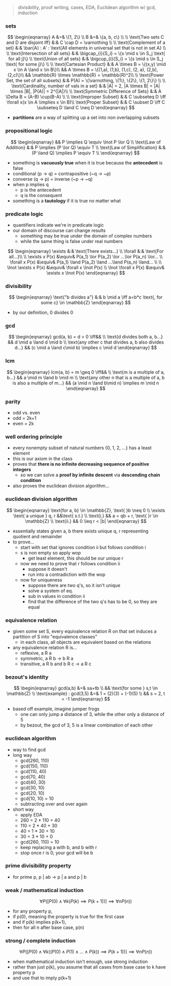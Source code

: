 > divisibility, proof writing, cases, EDA, Euclidean algorithm w/ gcd, induction
### sets
$$
\begin{eqnarray}
A &=& \{1, 2\} \\
B &=& \{a, b, c\} \\ \\
\text{Two sets C and D are disjoint iff} &:& C \cap D = \varnothing \\ \\ 
\text{Complement of a set} &:& \bar{A} : A' : \text{All elements in universal set that is not in set A} \\ \\
\text{Intersection of all sets} &:& \bigcap_{i}{S_i} = \{s \mid s \in S_j \text{ for all j}\} \\
\text{Union of all sets} &:& \bigcup_{i}{S_i} = \{s \mid s \in S_j \text{ for some j}\} \\ \\
\text{Cartesian Product} &:& A \times B = \{(x,y) \mid x \in A \land x \in B\}\\ 
&& A \times B = \{(1,a), (1,b), (1,c), (2, a), (2,b), (2,c)\}\\ 
&& \mathbb{R} \times \mathbb{R} = \mathbb{R}^2\\ \\
\text{Power Set, the set of all subsets} &:& P(A) = \{\varnothing, \{1\}, \{2\}, \{1, 2\}\} \\ \\
\text{Cardinality, number of vals in a set} &:& |A| = 2, |A \times B| = |A| \times |B|, |P(A)| = 2^{|A|}\\ \\
\text{Symmetric Difference of Sets} &:& A \Delta B = (A-B) \cup(B-A) \\ \\
\text{Improper Subset} &:& C \subseteq D \iff \forall x(x \in A \implies x \in B)\\
\text{Proper Subset} &:& C \subset D \iff C \subseteq D \land C \neq D
\end{eqnarray}
$$
* **partitions** are a way of splitting up a set into non overlapping subsets
### propositional logic
$$
\begin{eqnarray}
&& P \implies Q \equiv \lnot P \lor Q \\
\text{Law of Addition} &:& P \implies (P \lor Q) \equiv T \\
\text{Law of Simplification} &:& (P \land Q) \implies P \equiv T \\
\end{eqnarray}
$$
* something is **vacuously true** when it is true because the **antecedent** is false
* conditional (p -> q) = contrapositive (~q -> ~p)
* converse (q -> p) = inverse (~p -> ~q) 
* when p implies q
	* p is the antecedent
	* q is the consequent
* something is a **tautology** if it is true no matter what
### predicate logic
* quantifiers indicate we're in predicate logic
* our domain of discourse can change results
	* something may be true under the domain of complex numbers 
	* while the same thing is false under real numbers

$$
\begin{eqnarray}
\exists &:& \text{There exists...} \\
\forall &:& \text{For all...}\\ \\
\exists x P(x) &\equiv& P(a_1) \lor P(a_2) \lor ...\lor P(a_n) \lor... \\
\forall x P(x) &\equiv& P(a_1) \land P(a_2) \land ...\land P(a_n) \land... \\ \\
\lnot \exists x P(x) &\equiv& \forall x \lnot P(x) \\
\lnot \forall x P(x) &\equiv& \exists x \lnot P(x)
\end{eqnarray}
$$
### divisibility
$$ 
\begin{eqnarray}
\text{"b divides a"} &:& b \mid a \iff a=b*c \text{, for some c} \in \mathbb{Z} 
\end{eqnarray}
$$
* by our definition, 0 divides 0
### gcd
$$
\begin{eqnarray}
gcd(a, b) =  d > 0 \iff&& \\ 
\text{d divides both a, b...} && d \mid a \land d \mid b \\
\text{any other c that divides a, b also divides d...} && (c \mid a \land c\mid b) \implies c \mid d
\end{eqnarray}
$$
### lcm
$$
\begin{eqnarray}
lcm(a, b) =  m \geq 0 \iff&& \\ 
\text{m is a multiple of a, b...} && a \mid m \land b \mid m \\
\text{any other n that is a multiple of a, b is also a multiple of m...} && (a \mid n \land b\mid n) \implies m \mid n
\end{eqnarray}
$$
### parity
* odd vs. even
* odd = 2k+1
* even = 2k
###  well ordering principle
* every nonempty subset of natural numbers {0, 1, 2, ...} has a least element
* this is our axiom in the class
* proves that **there is no infinite decreasing sequence of positive integers**
	* so we can solve a **proof by infinite descent** via **descending chain condition**
* also proves the euclidean division algorithm...
### euclidean division algorithm
$$
\begin{eqnarray}
\text{for a, b} \in \mathbb{Z}, \text{ }b \neq 0 \\
\exists \text{ a unique } q, r &&\text{ s.t.} \\
\text{i.} && a = qb + r, \text{ }r \in \mathbb{Z} \\
\text{ii.} && 0 \leq r < |b|
\end{eqnarray}
$$
* essentially states given a, b there exists unique q, r representing quotient and remainder
* to prove...
	* start with set that ignores condition ii but follows condition i
	* s is non empty so apply wop
		* get least element, this should be our unique r
	* now we need to prove that r follows condition ii
		* suppose it doesn't
		* run into a contradiction with the wop
	* now for uniqueness
		* suppose there are two q's, so it isn't unique
		* solve a system of eq.
		* sub in values in condition ii
		* find that the difference of the two q's has to be 0, so they are equal
### equivalence relation
* given some set S, every equivalence relation R on that set induces a partition of S into "equivalence classes"
	* in each class, all objects are equivalent based on the relations
* any equivalence relation R is...
	* reflexive, a R a
	* symmetric, a R b -> b R a
	* transitive, a R b and b R c -> a R c
### bezout's identity
$$
\begin{eqnarray}
gcd(a,b) &=& sa+tb \\
&& \text{for some } s,t \in \mathbb{Z} \\
\text{example} : 
gcd(3,5) &=& 1 = (2)(3) + (-1)(5) \\
&& s = 2, t = -1
\end{eqnarray}
$$
* based off example, imagine jumper frogs
	* one can only jump a distance of 3, while the other only a distance of 5
	* by bezout, the gcd of 3, 5 is a linear combination of each other
### euclidean algorithm
* way to find gcd
* long way
	* gcd(260, 110)
	* gcd(150, 110)
	* gcd(110, 40)
	* gcd(70, 40)
	* gcd(40, 30)
	* gcd(30, 10)
	* gcd(20, 10)
	* gcd(10, 10) = 10
	* subtracting over and over again
* short way
	* apply EDA
	* 260 = 2 * 110 + 40
	* 110 = 2 * 40 + 30
	* 40 = 1 * 30 + 10
	* 30 = 3 * 10  + 0
	* gcd(260, 110) = 10
	* keep replacing a with b, and b with r
	* stop once r is 0, your gcd will be b
### prime divisibility property
* for prime p, p | ab -> p | a and p | b
### weak / mathematical induction
$$
\forall P([P(0) \land \forall k(P(k) \implies P(k+1))] \implies \forall n P(n))
$$
* for any property p,
* if p(0), meaning the property is true for the first case
* and if p(k) implies p(k+1),
* then for all n after base case, p(n)
### strong / complete induction
$$
\forall P([P(0) \land \forall k((P(0) \land P(1) \land ... \land P(k)) \implies P(k+1))] \implies \forall n P(n))
$$
* when mathematical induction isn't enough, use strong induction
* rather than just p(k), you assume that all cases from base case to k have property p
* and use that to imply p(k+1)